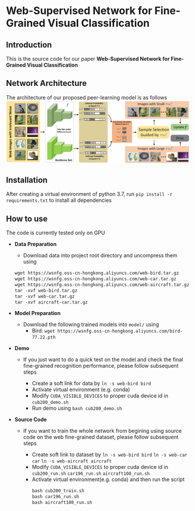# Web-Supervised Network for Fine-Grained Visual Classification

Introduction
------------
This is the source code for our paper **Web-Supervised Network for Fine-Grained Visual Classification**

Network Architecture
--------------------
The architecture of our proposed peer-learning model is as follows
![network](network.png)

Installation
------------
After creating a virtual environment of python 3.7, run `pip install -r requirements.txt` to install all dependencies

How to use
------------
The code is currently tested only on GPU
* **Data Preparation**
    - Download data into project root directory and uncompress them using
    ```
    wget https://wsnfg.oss-cn-hongkong.aliyuncs.com/web-bird.tar.gz
    wget https://wsnfg.oss-cn-hongkong.aliyuncs.com/web-car.tar.gz
    wget https://wsnfg.oss-cn-hongkong.aliyuncs.com/web-aircraft.tar.gz
    tar -xvf web-bird.tar.gz
    tar -xvf web-car.tar.gz
    tar -xvf aircraft-car.tar.gz
    ```
* **Model Preparation**
    - Download the following trained models into `model/` using  
        - Bird:      ``` wget https://wsnfg.oss-cn-hongkong.aliyuncs.com/bird-77.22.pth     ```
* **Demo**

    - If you just want to do a quick test on the model and check the final fine-grained recognition performance, please follow subsequent steps
  
      - Create a soft link for data by `ln -s web-bird bird`
      - Activate virtual environment (e.g. conda)
      - Modify `CUDA_VISIBLE_DEVICES` to proper cuda device id in `cub200_demo.sh` 
      - Run demo using `bash cub200_demo.sh`

* **Source Code**

    - If you want to train the whole network from begining using source code on the web fine-grained dataset, please follow subsequent steps
    
      - Create soft link to dataset by `ln -s web-bird bird` `ln -s web-car car` `ln -s web-aircraft aircraft`
      - Modify `CUDA_VISIBLE_DEVICES` to proper cuda device id in `cub200_run.sh` `car196_run.sh` `aircraft100_run.sh`
      - Activate virtual environment(e.g. conda) and then run the script
          ```
          bash cub200_train.sh
          bash car196_run.sh
          bash aircraft100_run.sh
          ```

